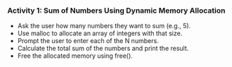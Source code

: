### Activity 1: Sum of Numbers Using Dynamic Memory Allocation

- Ask the user how many numbers they want to sum (e.g., 5).
- Use malloc to allocate an array of integers with that size.
- Prompt the user to enter each of the N numbers.
- Calculate the total sum of the numbers and print the result.
- Free the allocated memory using free().